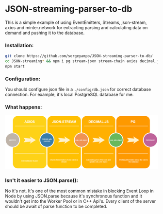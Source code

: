 # JSON-streaming-parser-to-db
This is a simple example of using EventEmitters, Streams, json-stream, axios and minter.network for extracting parsing and calculating data on demand and pushing it to the database.
### Installation:
```sh
git clone https://github.com/sergeyampo/JSON-streaming-parser-to-db/
cd JSON-streaming* && npm i pg stream-json stream-chain axios decimal.js-light config --save-dev
npm start
```

### Configuration:
You should configure json file in a `./config/db.json` for correct database connection. For example, it's local PostgreSQL database for me.

### What happens:
![Diagram](https://github.com/sergeyampo/JSON-streaming-parser-to-db/blob/master/stream-parsing-diagram.png?raw=true)
### Isn't it easier to JSON.parse():
No it's not. It's one of the most common mistake in blocking Event Loop in Node by using JSON.parse because it's synchronous function and it wouldn't get into the Worker Pool or in C++ Api's. Every client of the server should be await of parse function to be completed.
